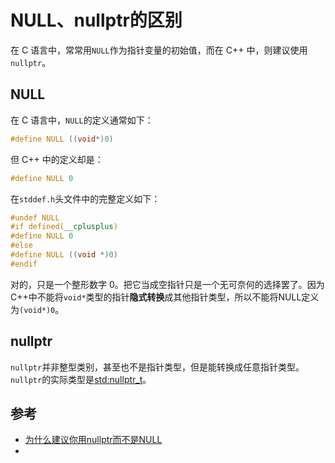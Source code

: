 # NULL、nullptr的区别

在 C 语言中，常常用`NULL`作为指针变量的初始值，而在 C++ 中，则建议使用`nullptr`。

## NULL

在 C 语言中，`NULL`的定义通常如下：

```c++
#define NULL ((void*)0)
```

但 C++ 中的定义却是：

```c++
#define NULL 0
```

在`stddef.h`头文件中的完整定义如下：

```c++
#undef NULL
#if defined(__cplusplus)
#define NULL 0
#else
#define NULL ((void *)0)
#endif
```

对的，只是一个整形数字 0。把它当成空指针只是一个无可奈何的选择罢了。因为C++中不能将`void*`类型的指针**隐式转换**成其他指针类型，所以不能将NULL定义为`(void*)0`。

## nullptr

`nullptr`并非整型类别，甚至也不是指针类型，但是能转换成任意指针类型。`nullptr`的实际类型是[std:nullptr_t](https://zh.cppreference.com/w/cpp/types/nullptr_t)。

## 参考

- [为什么建议你用nullptr而不是NULL](https://zhuanlan.zhihu.com/p/79883965)
- 

